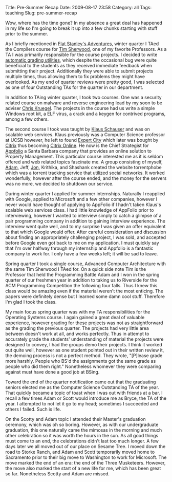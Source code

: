 Title: Pre-Summer Recap
Date: 2009-08-17 23:58
Category: all
Tags: teaching
Slug: pre-summer-recap

Wow, where has the time gone? In my absence a great deal has happened in
my life so I'm going to break it up into a few chunks starting with
stuff prior to the summer.

As I briefly mentioned in [Flat Stanley's Adventures][], winter quarter
I TAed the Compilers course for [Tim Sherwood][], one of my favorite
Professors. As a TA I was primarily responsible for the course projects.
I decided to write [automatic grading utilities][], which despite the
occasional bug were quite beneficial to the students as they received
immediate feedback when submitting their project. Additionally they were
able to submit projects multiple times, thus allowing them to fix
problems they might have overlooked. As my end of quarter reviews were
pretty good, I was selected as one of four Outstanding TAs for the
quarter in our department.

In addition to TAing winter quarter, I took two courses. One was a
security related course on malware and reverse engineering lead by my
soon to be adviser [Chris Kruegel][]. The projects in the course had us
write a simple Windows root kit, a ELF virus, a crack and a keygen for
contrived programs, among a few others.

The second course I took was taught by [Klaus Schauser][] and was on
scalable web services. Klaus previously was a Computer Science professor
at UCSB however, he left to found [Expert City][] which later was bought
by [Citrix][] thus becoming [Citrix Online][]. He now is the Chief
Strategist for [Appfolio][] a Santa Barbara company that provides an
online solution to Property Management. This particular course
interested me as it is seldom offered and web related topics fascinate
me. A group consisting of myself, [Adam][], Jeff, [Jon][], Krithika, and
Shashank created the website torrentphobe which was a torrent tracking
service that utilized social networks. It worked wonderfully, however
after the course ended, and the money for the servers was no more, we
decided to shutdown our service.

During winter quarter I applied for summer internships. Naturally I
reapplied with Google, applied to Microsoft and a few other companies,
however I never would have thought of applying to AppFolio if I hadn't
taken Klaus's scalable web services class. I had little knowledge of
AppFolio prior to interviewing, however I wanted to interview simply to
catch a glimpse of a pair programming company in addition to gaining
interview experience. The interview went quite well, and to my surprise
I was given an offer equivalent to that which Google would offer. After
careful consideration and discussion about finding an appropriately
challenging project, I was sold, and accepted before Google even got
back to me on my application. I must quickly say that I'm over halfway
through my internship and Appfolio is a fantastic company to work for. I
only have a few weeks left; it will be sad to leave.

Spring quarter I took a single course, Advanced Computer Architecture
with the same Tim Sherwood I TAed for. On a quick side note Tim is the
Professor that held the Programming Battle Adam and I won in the spring
quarter of our freshmen year in addition to taking us to Riverside for
the ACM Programming Competition the following four falls. Thus I knew
this class would be amazing even if the material weren't the most
enticing. The papers were definitely dense but I learned some damn cool
stuff. Therefore I'm glad I took the class.

My main focus spring quarter was with my TA responsibilities for the
Operating Systems course. I again gained a great deal of valuable
experience, however grading for these projects was not as
straightforward as the grading the previous quarter. The projects had
very little area between doesn't work at all, and works perfectly. Thus
in attempt to accurately grade the students' understanding of material
the projects were designed to convey, I had the groups demo their
projects. I think it worked out quite well, however as one student
pointed out in their written review it, the demoing process is not a
perfect method. They wrote, "[P]lease grade more harshly. People who
BS'd the assignments got the same grade as people who did them right."
Nonetheless whomever they were comparing against must have done a good
job at BSing.

Toward the end of the quarter notification came out that the graduating
seniors elected me as the Computer Science Outstanding TA of the year.
That quickly became a topic of toast when I was out with friends at a
bar. I recall a few times Adam or Scott would introduce me as Bryce, the
TA of the year. I attempted to not let it go to my head; sometimes I
succeeded and others I failed. Such is life.

On the Scotty and Adam topic I attended their Master's graduation
ceremony, which was oh so boring. However, as with our undergraduate
graduation, this one naturally came the mimosas in the morning and much
other celebration so it was worth the hours in the sun. As all good
things must come to an end, the celebrations didn't last too much
longer. A few days later we all moved out of our place on Sesame Tree. I
moved down the road to Storke Ranch, and Adam and Scott temporarily
moved home to Sacramento prior to their big move to Washington to work
for Microsoft. The move marked the end of an era: the end of the Three
Musketeers. However, the move also marked the start of a new life for
me, which has been great so far. Nonetheless Scotty and Adam are missed.

  [Flat Stanley's Adventures]: http://www.bryceboe.com/2009/03/03/flat-stanley%E2%80%99s-not-so-adventures-at-ucsb/
  [Tim Sherwood]: http://cs.ucsb.edu/~sherwood/
  [automatic grading utilities]: http://cs.ucsb.edu/~bboe/static/projects
  [Chris Kruegel]: http://cs.ucsb.edu/~chris/
  [Klaus Schauser]: http://www.cs.ucsb.edu/~schauser/
  [Expert City]: http://en.wikipedia.org/wiki/Citrix_Online
  [Citrix]: http://en.wikipedia.org/wiki/Citrix_Systems,_Inc.
  [Citrix Online]: http://www.citrixonline.com/
  [Appfolio]: http://www.appfolio.com
  [Adam]: http://adamdoupe.com/
  [Jon]: http://www.regexprn.com/
